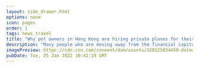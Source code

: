 ```yaml
---
layout: side_drawer.html
options: none
icon: pages
order: 1
tags: news_travel
title: "Why pet owners in Hong Kong are hiring private planes for their pets"
description: "Many people who are moving away from the financial capital have been unable to secure flights out of the city for their dogs and cats, leading to online groups where desperate pet parents try to pool their money to cover the cost of a charter plane."
imagePreview: https://cdn.cnn.com/cnnnext/dam/assets/220125034450-dalmatian-lvoyage-fb-video-synd-2.jpg
pubDate: Tue, 25 Jan 2022 10:41:19 GMT
---
```

